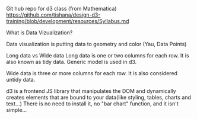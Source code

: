 Git hub repo for d3 class (from Mathematica)
https://github.com/tishana/design-d3-training/blob/development/resources/Syllabus.md


What is Data Vizualization?

Data visualization is putting data to geometry and color (Yau, Data Points)

Long data vs Wide data
Long data is one or two columns for each row. It is also known as tidy data. Generic model is used in d3.

Wide data is three or more columns for each row. It is also considered untidy data. 

d3 is a frontend JS library that manipulates the DOM and dynamically creates elements that are bound to your data(like styling, tables, charts and text...)
 There is no need to install it, no "bar chart" function, and it isn't simple...